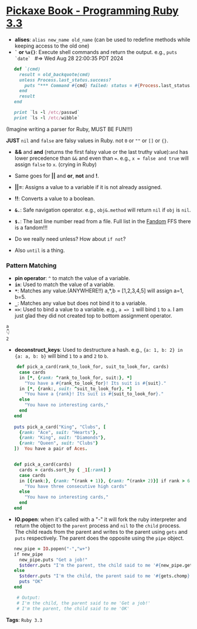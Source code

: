 # [Pickaxe Book - Programming Ruby 3.3](https://learning.oreilly.com/library/view/programming-ruby-3-3/9798888650684/)

- **alises**: `alias new_name old_name` (can be used to redefine methods while keeping access to the old one)
- **`` ` `` or `%x{}`**: Execute shell commands and return the output. e.g., ``puts `date` `` #=>  Wed Aug 28 22:00:35 PDT 2024
```ruby
​ 	​def `​(cmd)
​ 	  result = old_backquote(cmd)
​ 	  ​unless​ Process.​last_status​.​success?​
​ 	    puts ​"*** Command ​​#{​cmd​}​​ failed: status = ​​#{​Process.​last_status​.​exitstatus​​}​​"​
​ 	  ​end​
​ 	  result
​ 	​end​

​ 	print ​`ls -l /etc/passwd`​
​ 	print ​`ls -l /etc/wibble`​
```

(Imagine writing a parser for Ruby, MUST BE FUN!!!)

**JUST** `nil` and `false` are falsy values in Ruby. not `0` or `""` or `[]` or `{}`.
- **&&** and **and** (returns the first falsy value or the last truthy value):`and` has lower precedence than `&&` and even than `=`. e.g., `x = false and true` will assign `false` to `x`. (crying in Ruby)
- Same goes for **||** and **or**, **not** and **!**.
- **||=**: Assigns a value to a variable if it is not already assigned.
- **!!**: Converts a value to a boolean.
- **`&.`**: Safe navigation operator. e.g., `obj&.method` will return `nil` if `obj` is `nil`.
- **`$.`**: The last line number read from a file. Full list in the [Fandom](https://ruby.fandom.com/wiki/Special_variables) FFS there is a fandom!!!

- Do we really need unless? How about `if not`?
- Also `until` is a thing.

### Pattern Matching

- **pin operator**: `^` to match the value of a variable.
- **`in`**: Used to match the value of a variable.
- **`*`**: Matches any value.(ANYWHERE!!) a,*,b = [1,2,3,4,5] will assign a=1, b=5.
- **`_`**: Matches any value but does not bind it to a variable.
- **`=>`**: Used to bind a value to a variable. e.g., `a => 1` will bind `1` to `a`. I am just glad they did not created top to bottom assignment operator.
```
a
👇
2
```
- **deconstruct_keys**: Used to destructure a hash. e.g., `{a: 1, b: 2} in {a: a, b: b}` will bind `1` to `a` and `2` to `b`.
```ruby
	​def​ ​pick_a_card​(rank_to_look_for, suit_to_look_for, cards)
​ 	  ​case​ cards
​ 	  ​in​ [*, {​rank: ​^rank_to_look_for, suit:}, *]
​ 	    ​"You have a ​​#{​rank_to_look_for​}​​! Its suit is ​​#{​suit​}​​."​
​ 	  ​in​ [*, {rank:, ​suit: ​^suit_to_look_for}, *]
​ 	    ​"You have a {rank}! Its suit is ​​#{​suit_to_look_for​}​​."​
​ 	  ​else​
​ 	    ​"You have no interesting cards,"​
​ 	  ​end​
​ 	​end​
​ 	
​ 	puts pick_a_card(​"King"​, ​"Clubs"​, [
​ 	  {​rank: ​​"Ace"​, ​suit: ​​"Hearts"​},
​ 	  {​rank: ​​"King"​, ​suit: ​​"Diamonds"​},
​ 	  {​rank: ​​"Queen"​, ​suit: ​​"Clubs"​}
​ 	])  You have a pair of Aces.


​ 	​def​ ​pick_a_card​(cards)
​ 	  cards = cards.​sort_by​ { _1[​:rank​] }
​ 	  ​case​ cards
​ 	  ​in​ [{rank:}, {​rank: ​^(rank + 1)}, {​rank: ​^(rank+ 2)}] ​if​ rank > 6
​ 	    ​"You have three consecutive high cards"​
​ 	  ​else​
​ 	    ​"You have no interesting cards,"​
​ 	  ​end​
​ 	​end​
```

- **IO.popen**: when it's called with a "-" it will fork the ruby interpreter and return the object to the `parent` process and `nil` to the `child` process.
The child reads from the parent and writes to the parent using `gets` and `puts` respectively. The parent does the opposite using the `pipe` object.

```ruby
​ 	new_pipe = IO.​popen​(​"-"​,​"w+"​)
​ 	​if​ new_pipe
​ 	  new_pipe.​puts​ ​"Get a job!"​
​ 	  $stderr.​puts​ ​"I'm the parent, the child said to me '​​#{​new_pipe.​gets​.​chomp​​}​​'"​
​ 	​else​
​ 	  $stderr.​puts​ ​"I'm the child, the parent said to me '​​#{​gets.​chomp​​}​​'"​
​ 	  puts ​"OK"​
​ 	​end​

	# Output:
	# I'm the child, the parent said to me 'Get a job!'
	# I'm the parent, the child said to me 'OK'
```
**Tags**: `Ruby 3.3` 